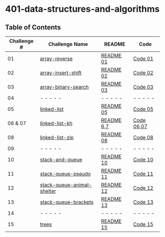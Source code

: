 # 401-data-structures-and-algorithms

## Table of Contents

| Challenge # | Challenge Name    | README | Code |
| ---------------| ---- | ----   |------|
| 01  | [array-reverse](challenges/array-reverse)        | [README 01](challenges/array-reverse/src/README.md)| [Code 01](challenges/array-reverse/src/Main.java)|
| 02   | [array-insert-shift](challenges/array-insert-shifted)      | [README 02](challenges/array-insert-shifted/lib/src/main/java/arrayShifted/ReadMe.md)| [Code 02](challenges/array-insert-shifted/lib/src/main/java/arrayShifted/shiftedArray.java)|
| 03   |[array-binary-search](challenges/array-binary-search)      | [README 03](challenges/array-binary-search/app/src/main/java/binarySearch/README.md)| [Code 03](challenges/array-binary-search/app/src/main/java/binarySearch/App.java)|
| 04   | - - - - -       | - - - - -  | - - - - -  |
| 05   | [linked-list](challenges/linked-list-new)       | [README 05](challenges/linked-list-new/lib/src/main/java/LinkedListNew/README.md)    | [Code 05](challenges/linked-list-new/lib/src/main/java/LinkedListNew/Library.java)   |
|  06 & 07    | [linked-list-kh](challenges/linked-list)     | [README 6,7](challenges/linked-list/lib/src/main/java/LinkedList/README.md)| [Code 06,07](challenges/linked-list/lib/src/main/java/LinkedList/LinkedList.java)|
|  08    | [linked-list-zip](challenges/linked-list)     | [README 08](challenges/linked-list/lib/src/main/java/LinkedList/README.md)| [Code 08](challenges/linked-list/lib/src/main/java/LinkedList/LinkedList.java)|
|  09    | - - - - -     | - - - - - | - - - - - |
|  10    | [stack-and-queue](challenges/stack-and-queue)     | [README 10](challenges/stack-and-queue/lib/src/main/java/StackAndQueue/README.md)| [Code 10](challenges/stack-and-queue/lib/src/main/java/StackAndQueue/Library.java)|
|  11    | [stack-queue-pseudo](challenges/stack-and-queue)     | [README 11](challenges/stack-and-queue/lib/src/main/java/StackAndQueue/README.md)| [Code 11](challenges/stack-and-queue/lib/src/main/java/StackAndQueue/Library.java)|
|  12    | [stack-queue-animal-shelter](challenges/stack-and-queue/lib/src/main/java/StackAndQueue/AnimalShelter.java)     | [README 12](challenges/stack-and-queue/lib/src/main/java/StackAndQueue/README12.md)| [Code 12](challenges/stack-and-queue/lib/src/main/java/StackAndQueue/AnimalShelter.java)|
|  13    | [stack-queue-brackets](challenges/stack-and-queue/lib/src/main/java/StackAndQueue/AnimalShelter.java)     | [README 13](challenges/stack-and-queue/lib/src/main/java/StackAndQueue/README13.md)| [Code 13](challenges/stack-and-queue/lib/src/main/java/StackQueueBraclets/BracketValidation.java)|
|  14    | - - - - -     | - - - - - | - - - - - |
|  15    | [trees](challenges/trees/lib/src/main/java/trees)     | [README 15](challenges/trees/lib/src/main/java/trees/README.md)| [Code 15](challenges/trees/lib/src/main/java/trees/BinarySearchTree.java)|



